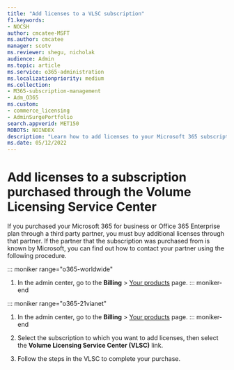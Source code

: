 ```yaml
---
title: "Add licenses to a VLSC subscription"
f1.keywords:
- NOCSH
author: cmcatee-MSFT
ms.author: cmcatee
manager: scotv
ms.reviewer: shegu, nicholak
audience: Admin
ms.topic: article
ms.service: o365-administration
ms.localizationpriority: medium
ms.collection: 
- M365-subscription-management 
- Adm_O365
ms.custom:
- commerce_licensing
- AdminSurgePortfolio
search.appverid: MET150
ROBOTS: NOINDEX
description: "Learn how to add licenses to your Microsoft 365 subscription purchased through the third-party partner, recognized by Microsoft."
ms.date: 05/12/2022
---
```


# Add licenses to a subscription purchased through the Volume Licensing Service Center

If you purchased your Microsoft 365 for business or Office 365 Enterprise plan through a third party partner, you must buy additional licenses through that partner. If the partner that the subscription was purchased from is known by Microsoft, you can find out how to contact your partner using the following procedure.
  
::: moniker range="o365-worldwide"

1. In the admin center, go to the **Billing** \> <a href="https://go.microsoft.com/fwlink/p/?linkid=842054" target="_blank">Your products</a> page.
::: moniker-end

::: moniker range="o365-21vianet"

1. In the admin center, go to the **Billing** \> <a href="https://go.microsoft.com/fwlink/p/?linkid=850626" target="_blank">Your products</a> page.
::: moniker-end

2. Select the subscription to which you want to add licenses, then select the **Volume Licensing Service Center (VLSC)** link.

3. Follow the steps in the VLSC to complete your purchase.